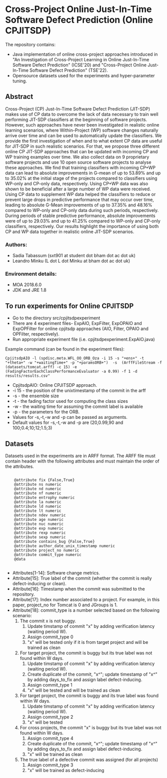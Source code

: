 <h1>Cross-Project Online Just-In-Time Software
Defect Prediction 
(Online CPJITSDP)
</h1>

The repository contains:
<ul>
  <li>Java implementation of online cross-project approaches introduced in "An Investigation of Cross-Project Learning in Online
Just-In-Time Software Defect Prediction" (ICSE'20) and "Cross-Project Online Just-In-Time Software
  Defect Prediction" (TSE'22). </li>
  <li>Opensource datasets used for the experiments and hyper-parameter tuning.</li>
  </ul>
  
  <h2>Abstract</h2>
Cross-Project (CP) Just-In-Time Software Defect Prediction (JIT-SDP) makes use of CP data to overcome the lack of data necessary to train well performing JIT-SDP classifiers at the beginning of software projects. However, such approaches have never been investigated in realistic online learning scenarios, where Within-Project (WP) software changes naturally arrive over time and can be used to automatically update the classifiers. We provide the first investigation of when and to what extent CP data are useful for JIT-SDP in such realistic scenarios. For that, we propose three different online CP JIT-SDP approaches that can be updated with incoming CP and WP training examples over time. We also collect data on 9 proprietary software projects and use 10 open source software projects to analyse these approaches. We find that training classifiers with incoming CP+WP data can lead to absolute
improvements in G-mean of up to 53.89% and up to 35.02% at the initial stage of the projects compared to classifiers using WP-only and CP-only data, respectively. Using CP+WP data was also shown to be beneficial after a large number of WP data were received. Using CP data to supplement WP data helped the classifiers to reduce or prevent large drops in predictive performance that may occur over time, leading to absolute G-Mean improvements of up to 37.35% and 48.16% compared to WP-only and CP-only data during such periods, respectively. During periods of stable predictive performance, absolute improvements were of up to 29.03% and up to 41.25% compared to WP-only and CP-only classifiers, respectively. Our results highlight the importance of using both CP and WP data together in realistic online JIT-SDP scenarios.

<h3>Authors:</h3>
<ul>
  <li>Sadia Tabassum (sxt901 at student dot bham dot ac dot uk)</li>
  <li>Leandro Minku (L dot L dot Minku at bham dot ac dot uk)</li>
</ul>

<h3>Environment details:</h3>
<ul>
  <li>MOA 2018.6.0</li>
  <li>JDK and JRE 1.8</li>
</ul>

<h2>To run experiments for Online CPJITSDP</h2>
<ul>
  <li>Go to the directory src/cpjitsdpexperiment</li>
  <li>There are 4 experiment files- ExpAIO, ExpFilter, ExpOPAIO and ExpOPFilter for online cpjitsdp approaches (AIO, Filter, OPAIO and OPFilter, respectively).</li>
  <li>Run appropriate experiment file (i.e. cpjitsdpexperiment.ExpAIO.java)</li>
</ul>

Example command (can be found in the experiment files):

```
CpjitsdpAIO -l (spdisc.meta.WFL_OO_ORB_Oza -i 15 -s "+ens+" -t "+theta+" -w "+waitingTime+" -p "+paramsORB+")  -s  (ArffFileStream -f (datasets/tomcat.arff) -c 15) -e (FadingFactorEachClassPerformanceEvaluator -a 0.99) -f 1 -d results/results.csv"
```
<ul>
  <li>CpjitsdpAIO: Online CPJITSDP approach.</li>
  <li>-i 15 - the position of the unixtimestamp of the commit in the arff</li>
  <li>-s - the ensemble size</li>
  <li>-t - the fading factor used for computing the class sizes</li>
  <li>-w - the waiting time for assuming the commit label is available</li>
  <li>-p - the parameters for the ORB.</li>
  <li>Values for -s,-t,-w and -p can be passed as arguments. </li>
  <li>Default values for -s,-t,-w and -p are (20,0.99,90 and 100;0.4;10;12;1.5;3)</li>
</ul>

<h2>Datasets</h2>
Datasets used in the experiments are in ARFF format. The ARFF file must contain header with the following attributes and must maintain the order of the attributes.

```

    @attribute fix {False,True}
    @attribute ns numeric
    @attribute nd numeric
    @attribute nf numeric
    @attribute entrophy numeric
    @attribute la numeric
    @attribute ld numeric
    @attribute lt numeric
    @attribute ndev numeric
    @attribute age numeric
    @attribute nuc numeric
    @attribute exp numeric
    @attribute rexp numeric
    @attribute sexp numeric
    @attribute contains_bug {False,True}
    @attribute author_date_unix_timestamp numeric
    @attribute project_no numeric
    @attribute commit_type numeric
    @data
    
```

<ul>
<li>
Attributes[1-14]: Software change metrics.</li>
<li>
Attribute[15]: True label of the commit (whether the commit is really defect-inducing or clean).
</li>
<li>
Attribute[16]: Timestamp when the commit was submitted to the repository. 
</li>
<li>Attribute[17]: Index number associated to a project. For example, in this paper, project_no for Tomcat is 0 and JGroups is 1. </li>
<li>Attribute[18]: commit_type is a number selected based on the following scenario:
  <ol>
    <li>The commit x is not buggy. 
      <ol><li>Update timstamp of commit "x" by adding verification latency (waiting period W).</li>
        <li>Assign commit_type 0</li>
        <li> "x" will be tested only if it is from target project and will be trained as clean</li>
      </ol>
    </li>
    <li>For target project, the commit is buggy but its true label was not found within W days.
      <ol>
        <li>Update timstamp of commit "x" by adding verification latency (waiting period W).</li>
        <li>Create duplicate of the commit, "x^"; update timestamp of "x^" by adding days_to_fix and assign label defect-inducing.</li> 
        <li>Assign commit_type 1</li>
        <li>"x" will be tested and will be trained as clean
      </ol>
    </li>
    <li>For target project, the commit is buggy and its true label was found within W days.
      <ol>
        <li>Update timstamp of commit "x" by adding verification latency (waiting period W).</li>
        <li>Assign commit_type 2</li>
        <li>"x" will be tested</li>
      </ol>
    </li>
    <li>For cross projects, the commit "x" is buggy but its true label was not found within W days.
      <ol>
        <li>Assign commit_type 4</li>
        <li>Create duplicate of the commit, "x^"; update timestamp of "x^" by adding days_to_fix and assign label defect-inducing.</li> 
        <li>"x" will be trained as clean</lI>
      </ol>
    </li>
    <li>The true label of a defective commit was assigned (for all projects)
      <ol>
        <li>Assign commit_type 3</li>
        <li>"x" will be trained as defect-inducing</li>
      </ol>
    </li>
  </ol>
</ul>

